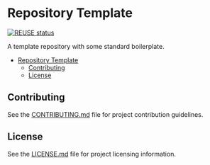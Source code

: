 # Repository Template

[![REUSE status](https://api.reuse.software/badge/github.com/cgnd/repository-template)](https://api.reuse.software/info/github.com/cgnd/repository-template)

A template repository with some standard boilerplate.

<!-- mdformat-toc start --slug=github --no-anchors --maxlevel=6 --minlevel=1 -->

- [Repository Template](#repository-template)
  - [Contributing](#contributing)
  - [License](#license)

<!-- mdformat-toc end -->

## Contributing

See the [CONTRIBUTING.md](CONTRIBUTING.md) file for project contribution guidelines.

## License

See the [LICENSE.md](LICENSE.md) file for project licensing information.
